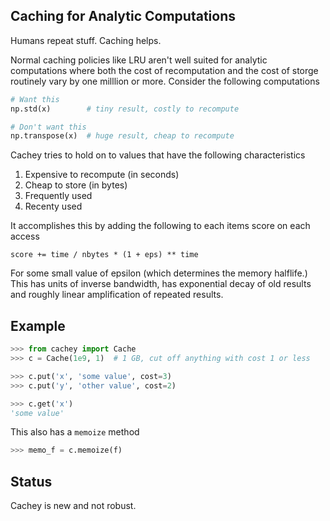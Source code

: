 Caching for Analytic Computations
---------------------------------

Humans repeat stuff.  Caching helps.

Normal caching policies like LRU aren't well suited for analytic computations
where both the cost of recomputation and the cost of storge routinely vary by
one milllion or more.  Consider the following computations

```python
# Want this
np.std(x)        # tiny result, costly to recompute

# Don't want this
np.transpose(x)  # huge result, cheap to recompute
```

Cachey tries to hold on to values that have the following characteristics

1. Expensive to recompute (in seconds)
2. Cheap to store (in bytes)
3. Frequently used
4. Recenty used

It accomplishes this by adding the following to each items score on each access

    score += time / nbytes * (1 + eps) ** time

For some small value of epsilon (which determines the memory halflife.) This
has units of inverse bandwidth, has exponential decay of old results and
roughly linear amplification of repeated results.

Example
-------

```python
>>> from cachey import Cache
>>> c = Cache(1e9, 1)  # 1 GB, cut off anything with cost 1 or less

>>> c.put('x', 'some value', cost=3)
>>> c.put('y', 'other value', cost=2)

>>> c.get('x')
'some value'
```

This also has a `memoize` method

```python
>>> memo_f = c.memoize(f)
```

Status
------

Cachey is new and not robust.
